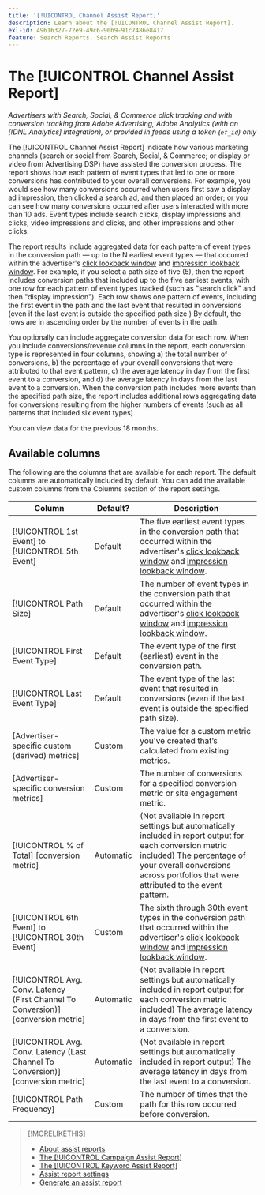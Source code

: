 ```yaml
---
title: '[!UICONTROL Channel Assist Report]'
description: Learn about the [!UICONTROL Channel Assist Report].
exl-id: 49616327-72e9-49c6-90b9-91c7486e8417
feature: Search Reports, Search Assist Reports
---
```

# The [!UICONTROL Channel Assist Report]

*Advertisers with Search, Social, & Commerce click tracking and with conversion tracking from Adobe Advertising, Adobe Analytics (with an [!DNL Analytics] integration), or provided in feeds using a token (`ef_id`) only*

The [!UICONTROL Channel Assist Report] indicate how various marketing channels (search or social from Search, Social, & Commerce; or display or video from Advertising DSP) have assisted the conversion process. The report shows how each pattern of event types that led to one or more conversions has contributed to your overall conversions. For example, you would see how many conversions occurred when users first saw a display ad impression, then clicked a search ad, and then
placed an order; or you can see how many conversions occurred after users interacted with more than 10 ads. Event types include search clicks, display impressions and clicks, video impressions and clicks, and other impressions and other clicks. <!-- [DSP metrics may show up as "Other Path Length (<length>)" or empty; we're supposed to fill in more values for DSP at some point.] -->

The report results include aggregated data for each pattern of event types in the conversion path &mdash; up to the N earliest event types &mdash; that occurred within the advertiser's [click lookback window](/help/search-social-commerce/glossary.md#c-d) and [impression lookback window](/help/search-social-commerce/glossary.md#i-j). For example, if you select a path size of five (5), then the report includes conversion paths that included up to the five earliest events, with one row for each pattern of event types tracked (such as "search click" and then "display impression"). Each row shows one pattern of events, including the first event in the path and the last event that resulted in conversions (even if the last event is outside the specified path size.) By default, the rows are in ascending order by the number of events in the path.

You optionally can include aggregate conversion data for each row. When you include conversions/revenue columns in the report, each conversion type is represented in four columns, showing a) the total number of conversions, b) the percentage of your overall conversions that were attributed to that event pattern, c) the average latency in day from the first event to a conversion, and d) the average latency in days from the last event to a conversion. When the conversion path includes more events than the specified path size, the report includes additional rows aggregating data for conversions resulting from the higher numbers of events (such as all patterns that included six event types).

You can view data for the previous 18 months.

## Available columns

The following are the columns that are available for each report. The default columns are automatically included by default. You can add the available custom columns from the Columns section of the report settings.

| Column | Default? | Description |
| ---- | ---- | ---- |
| [!UICONTROL 1st Event] to [!UICONTROL 5th Event] | Default | The five earliest event types in the conversion path that occurred within the advertiser's [click lookback window](/help/search-social-commerce/glossary.md#c-d) and [impression lookback window](/help/search-social-commerce/glossary.md#i-j). |
| [!UICONTROL Path Size] | Default | The number of event types in the conversion path that occurred within the advertiser's [click lookback window](/help/search-social-commerce/glossary.md#c-d) and [impression lookback window](/help/search-social-commerce/glossary.md#i-j). |
| [!UICONTROL First Event Type] | Default | The event type of the first (earliest) event in the conversion path. |
| [!UICONTROL Last Event Type] | Default | The event type of the last event that resulted in conversions (even if the last event is outside the specified path size). |
| \[Advertiser-specific custom (derived) metrics\] | Custom | The value for a custom metric you've created that’s calculated from existing metrics. |
| \[Advertiser-specific conversion metrics\] | Custom | The number of conversions for a specified conversion metric or site engagement metric. |
| [!UICONTROL % of Total] \[conversion metric\] | Automatic | (Not available in report settings but automatically included in report output for each conversion metric included) The percentage of your overall conversions across portfolios that were attributed to the event pattern. |
| [!UICONTROL 6th Event] to [!UICONTROL 30th Event] | Custom | The sixth through 30th event types in the conversion path that occurred within the advertiser's [click lookback window](/help/search-social-commerce/glossary.md#c-d) and [impression lookback window](/help/search-social-commerce/glossary.md#i-j). |
| [!UICONTROL Avg. Conv. Latency (First Channel To Conversion)] \[conversion metric\] | Automatic | (Not available in report settings but automatically included in report output for each conversion metric included) The average latency in days from the first event to a conversion. |
| [!UICONTROL Avg. Conv. Latency (Last Channel To Conversion)] \[conversion metric\] | Automatic | (Not available in report settings but automatically included in report output) The average latency in days from the last event to a conversion. |
| [!UICONTROL Path Frequency] | Custom | The number of times that the path for this row occurred before conversion. |

>[!MORELIKETHIS]
>
>* [About assist reports](assist-report-about.md)
>* [The [!UICONTROL Campaign Assist Report]](campaign-assist-report.md)
>* [The [!UICONTROL Keyword Assist Report]](keyword-assist-report.md)
>* [Assist report settings](assist-report-settings.md)
>* [Generate an assist report](assist-report-generate.md)
